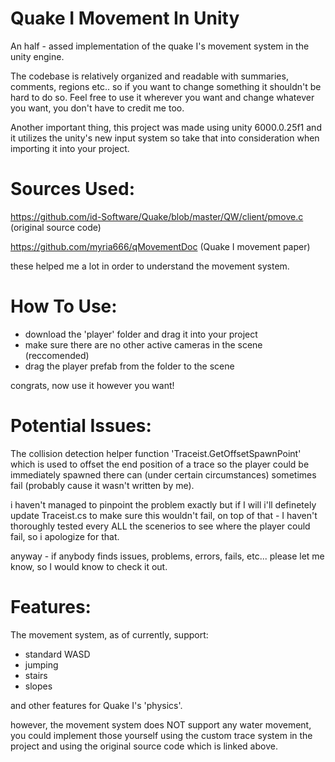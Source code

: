 # Quake I Movement In Unity
An half - assed implementation of the quake I's movement system in the unity engine.

The codebase is relatively organized and readable with summaries, comments, regions etc.. so if you want to change something it shouldn't be hard to do so.
Feel free to use it wherever you want and change whatever you want, you don't have to credit me too.

Another important thing, this project was made using unity 6000.0.25f1 and it utilizes the unity's new input system so take that into consideration when importing it into your project.

# Sources Used:

https://github.com/id-Software/Quake/blob/master/QW/client/pmove.c (original source code)

https://github.com/myria666/qMovementDoc (Quake I movement paper)

these helped me a lot in order to understand the movement system.


# How To Use:

- download the 'player' folder and drag it into your project
- make sure there are no other active cameras in the scene (reccomended)
- drag the player prefab from the folder to the scene

congrats, now use it however you want!



# Potential Issues:

The collision detection helper function 'Traceist.GetOffsetSpawnPoint' which is used to offset the end position 
of a trace so the player could be immediately spawned there can (under certain circumstances) sometimes fail (probably cause it wasn't written by me).

i haven't managed to pinpoint the problem exactly but if I will i'll definetely update Traceist.cs to make sure this wouldn't fail,
on top of that - I haven't thoroughly tested every ALL the scenerios to see where the player could fail, so i apologize for that.

anyway - if anybody finds issues, problems, errors, fails, etc... please let me know, so I would know to check it out.


# Features:

The movement system, as of currently, support:

- standard WASD
- jumping
- stairs
- slopes

and other features for Quake I's 'physics'.

however, the movement system does NOT support any water movement, you could implement those yourself using the custom trace system in the project and using the original source code which is linked above.
